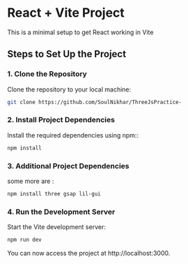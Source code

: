 # React + Vite Project 

This is a minimal setup to get React working in Vite 

## Steps to Set Up the Project

### 1. Clone the Repository
Clone the repository to your local machine:
```bash
git clone https://github.com/SoulNikhar/ThreeJsPractice-
```
### 2. Install Project Dependencies
Install the required dependencies using npm::
```bash
npm install
```
### 3. Additional Project Dependencies
some more are :
```bash
npm install three gsap lil-gui
```

### 4. Run the Development Server
Start the Vite development server:

```bash
npm run dev
```

You can now access the project at http://localhost:3000.


